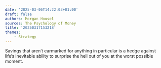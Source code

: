 ```yaml
---
date: '2025-03-06T14:22:03+01:00'
draft: false
authors: Morgan Housel
sources: The Psychology of Money
title: '20250317153218'
themes:
    - Strategy
---
```


Savings that aren’t earmarked for anything in particular is a hedge against life’s inevitable ability to surprise the
hell out of you at the worst possible moment.
